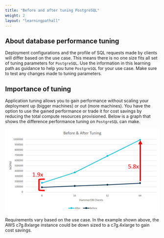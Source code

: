 ```yaml
---
title: "Before and after tuning PostgreSQL"
weight: 2
layout: "learningpathall"
---
```


##  About database performance tuning

Deployment configurations and the profile of SQL requests made by clients will differ based on the use case. This means there is no one size fits all set of tuning parameters for `PostgreSQL`.  Use the information in this learning path as guidance to help you tune `PostgreSQL` for your use case. Make sure to test any changes made to tuning parameters.

##  Importance of tuning

Application tuning allows you to gain performance without scaling your deployment up (bigger machines) or out (more machines). You have the option to use the gained performance or trade it for cost savings by reducing the total compute resources provisioned. Below is a graph that shows the difference performance tuning on `PostgreSQL` can make.

![Before and after Tuning](BeforeAndAfter.png)

Requirements vary based on the use case. In the example shown above, the AWS c7g.8xlarge instance could be down sized to a c7g.4xlarge to gain cost savings.
